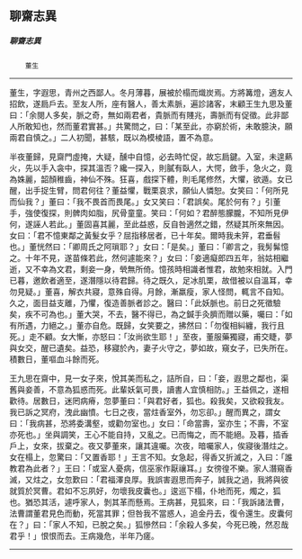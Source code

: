 

## 聊齋志異

##### 聊齋志異
　　`董生`

* * *

董生，字遐思，青州之西鄙人。冬月薄暮，展被於榻而熾炭焉。方將篝燈，適友人招飲，遂扃戶去。至友人所，座有醫人，善太素脈，遍診諸客，末顧王生九思及董曰：「余閱人多矣，脈之奇，無如兩君者，貴脈而有賤兆，壽脈而有促徵。此非鄙人所敢知也，然而董君實甚。」共驚問之，曰：「某至此，亦窮於術，未敢臆決，願兩君自慎之。」二人初聞，甚駭，既以為模棱語，置不為意。

半夜董歸，見齋門虛掩，大疑，醺中自憶，必去時忙促，故忘扃鍵。入室，未遑爇火，先以手入衾中，探其溫否？纔一探入，則膩有臥人，大愕，斂手，急火之，竟為姝麗，韶顏稚齒，神仙不殊。狂喜，戲探下體，則毛尾修然，大懼，欲遁。女已醒，出手捉生臂，問君何往？董益懼，戰栗哀求，願仙人憐恕。女笑曰：「何所見而仙我？」董曰：「我不畏首而畏尾。」女又笑曰：「君誤矣。尾於何有？」引董手，強使復探，則髀肉如脂，尻骨童童。笑曰：「何如？君醉態朦朧，不知所見伊何，遂誣人若此。」董固喜其麗，至此益惑，反自咎適然之錯，然疑其所來無因。女曰：「君不憶東鄰之黃髮女乎？屈指移居者，已十年矣。爾時我未笄，君垂髫也。」董恍然曰：「卿周氏之阿瑣耶？」女曰：「是矣。」董曰：「卿言之，我髣髴憶之。十年不見，遂苗條若此，然何遽能來？」女曰：「妾適癡郎四五年，翁姑相繼逝，又不幸為文君，剩妾一身，煢無所倚。憶孩時相識者惟君，故勉來相就。入門已暮，邀飲者適至，遂潛隱以待君歸。待之既久，足冰肌栗，故借被以自溫耳，幸勿見疑。」董喜，解衣共寢，意殊自得。月餘，漸羸瘦，家人怪問，輒言不自知。久之，面目益支離，乃懼，復造善脈者診之。醫曰：「此妖脈也。前日之死徵驗矣，疾不可為也。」董大哭，不去，醫不得已，為之鍼手灸臍而贈以藥，囑曰：「如有所遇，力絕之。」董亦自危。既歸，女笑要之，拂然曰：「勿復相糾纏，我行且死。」走不顧。女大慚，亦怒曰：「汝尚欲生耶！」至夜，董服藥獨寢，甫交睫，夢與女交，醒已遺矣。益恐，移寢於內，妻子火守之，夢如故，窺女子，已失所在。積數日，董嘔血斗餘而死。

王九思在齋中，見一女子來，悅其美而私之，詰所自，曰：「妾，遐思之鄰也，渠舊與妾善，不意為狐惑而死。此輩妖氣可畏，讀書人宜慎相防。」王益佩之，遂相歡待。居數日，迷罔病瘠，忽夢董曰：「與君好者，狐也。殺我矣，又欲殺我友。我已訴之冥府，洩此幽憤。七日之夜，當炷香室外，勿忘卻。」醒而異之，謂女曰：「我病甚，恐將委溝壑，或勸勿室也。」女曰：「命當壽，室亦生；不壽，不室亦死也。」坐與調笑，王心不能自持，又亂之。已而悔之，而不能絕。及暮，插香戶上，女來，拔棄之。夜又夢董來，讓其違囑。次夜，暗囑家人，俟寢後潛炷之。女在榻上，忽驚曰：「又置香耶！」王言不知。女急起，得香又折滅之，入曰：「誰教君為此者？」王曰：「或室人憂病，信巫家作厭禳耳。」女徬徨不樂。家人潛窺香滅，又炷之，女忽歎曰：「君福澤良厚。我誤害遐思而奔子，誠我之過，我將與彼就質於冥曹。君如不忘夙好，勿壞我皮囊也。」逡巡下榻，仆地而死，燭之，狐也。猶恐其活，遽呼家人，剝其革而懸焉。王病甚，見狐來，曰：「我訴諸法曹，法曹謂董君見色而動，死當其罪；但咎我不當惑人，追金丹去，復令還生。皮囊何在？」曰：「家人不知，已脫之矣。」狐慘然曰：「余殺人多矣，今死已晚，然忍哉君乎！」恨恨而去。王病幾危，半年乃瘥。

* * *

